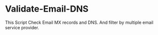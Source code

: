 # Validate-Email-DNS
This Script Check Email MX records and DNS.
And filter by multiple email service provider.

